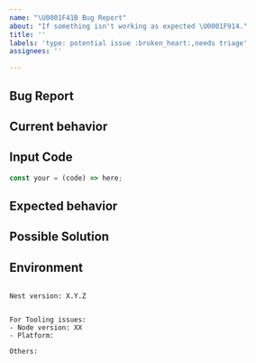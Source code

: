 ```yaml
---
name: "\U0001F41B Bug Report"
about: "If something isn't working as expected \U0001F914."
title: ''
labels: 'type: potential issue :broken_heart:,needs triage'
assignees: ''

---
```


## Bug Report

## Current behavior
<!-- Describe how the issue manifests. -->

## Input Code
<!-- REPL or Repo link if applicable: -->

```ts
const your = (code) => here;
```

## Expected behavior
<!-- A clear and concise description of what you expected to happen (or code). -->

## Possible Solution
<!--- Only if you have suggestions on a fix for the bug -->

## Environment

<pre><code>
Nest version: X.Y.Z
<!-- Check whether this is still an issue in the most recent Nest version -->
 
For Tooling issues:
- Node version: XX  <!-- run `node --version` -->
- Platform:  <!-- Mac, Linux, Windows -->

Others:
<!-- Anything else relevant?  Operating system version, IDE, package manager, ... -->
</code></pre>

